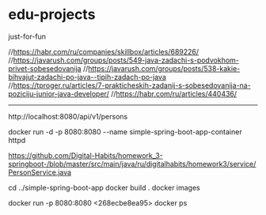 # edu-projects
just-for-fun
 


//https://habr.com/ru/companies/skillbox/articles/689226/
//https://javarush.com/groups/posts/549-java-zadachi-s-podvokhom-privet-sobesedovanija
//https://javarush.com/groups/posts/538-kakie-bihvajut-zadachi-po-java--tipih-zadach-po-java
//https://tproger.ru/articles/7-prakticheskih-zadanij-s-sobesedovanija-na-poziciju-junior-java-developer/
//https://habr.com/ru/articles/440436/

************

http://localhost:8080/api/v1/persons

docker run -d -p 8080:8080 --name simple-spring-boot-app-container httpd



https://github.com/Digital-Habits/homework_3-springboot-/blob/master/src/main/java/ru/digitalhabits/homework3/service/PersonService.java




cd  ../simple-spring-boot-app
docker build .
docker images

docker run -p 8080:8080 <268ecbe8ea95>
docker ps


